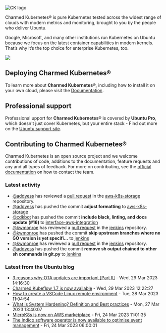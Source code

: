 ![CK logo](https://assets.ubuntu.com/v1/451d4cf4-Charmed+Kubernetes_RGB_onWhite_2022.svg)

Charmed Kubernetes® is pure Kubernetes tested across the widest range of clouds with modern metrics and monitoring, brought to you by the people who deliver Ubuntu.

Google, Microsoft, and many other institutions run Kubernetes on Ubuntu because we focus on the latest container capabilities in modern kernels. That’s why it’s the top choice for enterprise Kubernetes, too.

![](https://assets.ubuntu.com/v1/843c77b6-juju-at-a-glace.svg)

## Deploying Charmed Kubernetes®

To learn more about **Charmed Kubernetes**®, including how to install it on your own cloud, please visit the [Documentation][docs].

## Professional support

Professional upport for **Charmed Kubernetes**® is covered by **Ubuntu Pro**, which doesn't just cover Kubernetes, but your entire stack - Find out more on the [Ubuntu support site](https://ubuntu.com/support).

## Contributing to Charmed Kubernetes®

Charmed Kubernetes is an open source project and we welcome contributions of code, additions to the documentation, feature requests and any and all types of feedback. For more on contributing, see the [official documentation][get-in-touch] on how to contact the team.

<!-- LINKS -->
[docs]: https://ubuntu.com/kubernetes/docs
[get-in-touch]: https://ubuntu.com/kubernetes/docs/get-in-touch

### Latest activity

<!-- activity starts -->
 - [@addyess](https://github.com/addyess) has reviewed a [pull request](https://github.com/charmed-kubernetes/aws-k8s-storage/pull/8) in the [aws-k8s-storage](https://github.com/charmed-kubernetes/aws-k8s-storage) repository.
 - [@addyess](https://github.com/addyess) has pushed the commit **adjust formatting** to [aws-k8s-storage](https://github.com/charmed-kubernetes/aws-k8s-storage)
 - [@cdkbot](https://github.com/cdkbot) has pushed the commit **include black, linting, and docs update (#16)** to [interface-aws-integration](https://github.com/charmed-kubernetes/interface-aws-integration)
 - [@kwmonroe](https://github.com/kwmonroe) has reviewed a [pull request](https://github.com/charmed-kubernetes/jenkins/pull/1253) in the [jenkins](https://github.com/charmed-kubernetes/jenkins) repository.
 - [@kwmonroe](https://github.com/kwmonroe) has pushed the commit **skip upstream branches where no GO version is yet specifi...** to [jenkins](https://github.com/charmed-kubernetes/jenkins)
 - [@kwmonroe](https://github.com/kwmonroe) has reviewed a [pull request](https://github.com/charmed-kubernetes/jenkins/pull/1253) in the [jenkins](https://github.com/charmed-kubernetes/jenkins) repository.
 - [@addyess](https://github.com/addyess) has pushed the commit **remove sh output chained to other sh commands in git.py** to [jenkins](https://github.com/charmed-kubernetes/jenkins)
<!-- activity ends -->

<!-- roadmap starts -->

<!-- roadmap ends -->

### Latest from the Ubuntu blog

<!-- blog starts -->
* [3 reasons why OTA updates are important [Part II]](https://ubuntu.com//blog/3-reasons-why-ota-updates-are-important-part-ii) - Wed, 29 Mar 2023 14:16:30 
* [Charmed Kubeflow 1.7 is now available](https://ubuntu.com//blog/kubeflow-1-7-available) - Wed, 29 Mar 2023 12:22:27 
* [How to create a VSCode Linux remote environment](https://ubuntu.com//blog/how-to-create-a-vscode-linux-remote-environment) - Tue, 28 Mar 2023 11:04:54 
* [What is System Hardening? Definition and Best practices](https://ubuntu.com//blog/what-is-system-hardening-definition-and-best-practices) - Mon, 27 Mar 2023 13:40:07 
* [MicroK8s is now on AWS marketplace](https://ubuntu.com//blog/microk8s-is-now-on-aws-marketplace) - Fri, 24 Mar 2023 11:01:35 
* [The Indico software operator is now available to optimise event management](https://ubuntu.com//blog/indico-software-operator) - Fri, 24 Mar 2023 06:00:01 
<!-- blog ends -->
